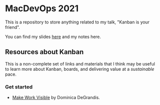 # MacDevOps 2021

This is a repository to store anything related to my talk, "Kanban is your friend". 

You can find my slides [here](https://example.com) and my notes here.

## Resources about Kanban
This is a non-complete set of links and materials that I think may be useful to learn more about Kanban, boards, and delivering value at a *sustainable* pace.

### Get started
- [Make Work Visible](https://itrevolution.com/book/making-work-visible/) by Dominica DeGrandis.
